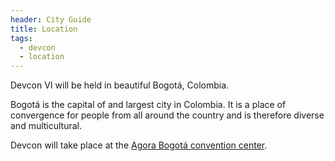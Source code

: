 ```yaml
---
header: City Guide
title: Location
tags:
  - devcon
  - location
---
```


Devcon VI will be held in beautiful Bogotá, Colombia.

Bogotá is the capital of and largest city in Colombia. It is a place of convergence for people from all around the country and is therefore diverse and multicultural. 

Devcon will take place at the [Agora Bogotá convention center](https://goo.gl/maps/T9o88tm9xug1WtGz7).
